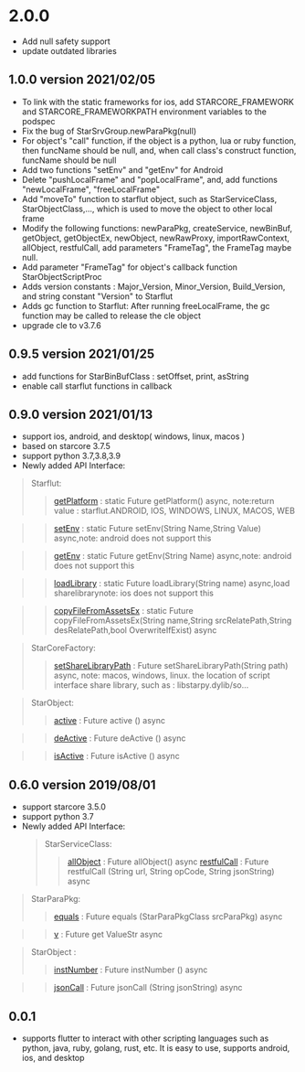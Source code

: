 # 2.0.0

- Add null safety support
- update outdated libraries

## 1.0.0 version 2021/02/05

- To link with the static frameworks for ios, add STARCORE_FRAMEWORK and STARCORE_FRAMEWORKPATH environment variables to the podspec
- Fix the bug of StarSrvGroup.newParaPkg(null)
- For object's "call" function, if the object is a python, lua or ruby function, then funcName should be null, and, when call class's construct function, funcName should be null
- Add two functions "setEnv" and "getEnv" for Android
- Delete "pushLocalFrame" and "popLocalFrame", and, add functions "newLocalFrame", "freeLocalFrame"
- Add "moveTo" function to starflut object, such as StarServiceClass, StarObjectClass,..., which is used to move the object to other local frame
- Modify the following functions: newParaPkg, createService, newBinBuf, getObject, getObjectEx, newObject, newRawProxy, importRawContext, allObject, restfulCall, add parameters "FrameTag", the FrameTag maybe null.
- Add parameter "FrameTag" for object's callback function StarObjectScriptProc
- Adds version constants : Major_Version, Minor_Version, Build_Version, and string constant "Version" to Starflut
- Adds gc function to Starflut: After running freeLocalFrame, the gc function may be called to release the cle object
- upgrade cle to v3.7.6

## 0.9.5 version 2021/01/25

- add functions for StarBinBufClass : setOffset, print, asString
- enable call starflut functions in callback

## 0.9.0 version 2021/01/13

- support ios, android, and desktop( windows, linux, macos )
- based on starcore 3.7.5
- support python 3.7,3.8,3.9
- Newly added API Interface:

> Starflut:
>
> > [getPlatform](#) : static Future<int> getPlatform() async, note:return value : starflut.ANDROID, IOS, WINDOWS, LINUX, MACOS, WEB

> > [setEnv](#) : static Future<bool> setEnv(String Name,String Value) async,note: android does not support this

> > [getEnv](#) : static Future<String> getEnv(String Name) async,note: android does not support this

> > [loadLibrary](#) : static Future<bool> loadLibrary(String name) async,load sharelibrarynote: ios does not support this

> > [copyFileFromAssetsEx](#) : static Future<bool> copyFileFromAssetsEx(String name,String srcRelatePath,String desRelatePath,bool OverwriteIfExist) async

> StarCoreFactory:
>
> > [setShareLibraryPath](#) : Future<void> setShareLibraryPath(String path) async, note: macos, windows, linux. the location of script interface share library, such as : libstarpy.dylib/so...

> StarObject:
>
> > [active](#) : Future<bool> active () async

> > [deActive](#) : Future<void> deActive () async

> > [isActive](#) : Future<bool> isActive () async

## 0.6.0 version 2019/08/01

- support starcore 3.5.0
- support python 3.7
- Newly added API Interface:
  > StarServiceClass:
  >
  > > [allObject](#) : Future<List> allObject() async
  > > [restfulCall](#) : Future<List> restfulCall (String url, String opCode, String jsonString) async

> StarParaPkg:
>
> > [equals](#) : Future<bool> equals (StarParaPkgClass srcParaPkg) async

> > [v](#) : Future<String> get ValueStr async

> StarObject :
>
> > [instNumber](#) : Future<int> instNumber () async

> > [jsonCall](#) : Future<String> jsonCall (String jsonString) async

## 0.0.1

- supports flutter to interact with other scripting languages such as python, java, ruby, golang, rust, etc. It is easy to use, supports android, ios, and desktop

